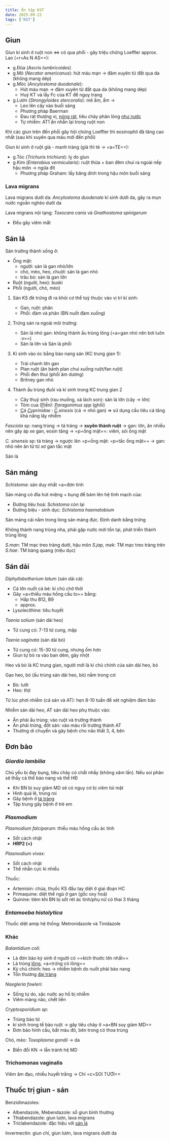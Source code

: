 ```yaml
---
title: Ôn tập KST
date: 2025-09-22
tags: ['KST']
---
```


## Giun

Giun kí sinh ở ruột non <=> có qua phổi - gây triệu chứng Loeffler approx. Lao (=r=As N AS==):

- g.Đũa (*Ascris lumbricoides*)
- g.Mỏ (*Necator americanus*): hút máu mạn -> đâm xuyên từ đất qua da (không mang dép)
- g.Móc (*Ancylostoma duodenale*):
  - Hút máu mạn -> đâm xuyên từ đất qua da (không mang dép)
  - Huỷ KT và lấy Fc của KT để nguỵ trang
- g.Lươn (*Strongyloides stercoralis*): mê ấm, ẩm ->
  - Leo lên cây vào buổi sáng
  - Phương pháp Baerman
  - Đau rát thượng vị, <u>nóng rát</u>, tiêu chảy phân lỏng <u>như nước</u>
  - Tự nhiễm: AT1 ẩn nhẫn lại trong ruột non

Khi các giun trên đến phổi gây hội chứng Loeffler thì eosinophil đã tăng cao nhất (sau khi xuyên qua máu mới đến phổi)

Giun kí sinh ở ruột già - manh tràng (già thì té -> =a=TE==):

- g.Tóc (*Trichuris trichiura*): lỵ do giun
- g.Kim (*Enterobius vermicularis*): ruột thừa + ban đêm chui ra ngoài nếp hậu môn -> ngứa đít
  - Phương pháp Graham: lấy băng dính trong hậu môn buổi sáng

### Lava migrans

Lava migrans dưới da: *Ancylostoma duodenale* kí sinh dưới da, gây ra mụn nước ngoằn nghèo dưới da

Lava migrans nội tạng: *Toxocara canis* và *Gnathostoma spinigerum*

- Đều gây viêm mắt

## Sán lá

Sán trưởng thành sống ở:

- Ống mật:
  - người: sán lá gan nhỏ/lớn
  - chó, mèo, heo, chuột: sán lá gan nhỏ
  - trâu bò: sán lá gan lớn
- Ruột (người, heo): buski
- Phổi (người, chó, mèo)

1. Sán KS đẻ trứng đi ra khỏi cơ thể tuỳ thuộc vào vị trí kí sinh:
    - Gan, ruột: phân
    - Phổi: đàm và phân (BN nuốt đàm xuống)

2. Trứng sán ra ngoài môi trường:

    - Sán lá nhỏ gan: không thành ấu trùng lông (=a=gan nhỏ nên bơi luôn :v==)
    - Sán lá lớn và Sán lá phổi

3. Kí sinh vào óc bằng bào nang sán (KC trung gian 1):

    - Trái chanh lớn gan
    - Plan ruột (ăn bánh plan chui xuống ruột/fan ruột)
    - Phổi đen thui (phổi âm dương)
    - Britney gan nhỏ

4. Thành ấu trùng đuôi và kí sinh trong KC trung gian 2

    - Cây thuỷ sinh (rau muống, xà lách son): sán lá lớn (cây -> lớn)
    - Tôm cua (<u>P</u>iển): *<u>P</u>aragonimus spp* (<u>p</u>hổi)
    - <u>C</u>á *<u>C</u>yprinidae* : *<u>C</u>.sinesis* (cá -> nhỏ gan) => sử dụng cầu tiêu cá tăng khả năng lây nhiễm

*Fasciola* sp: nang trùng -> tá tráng -> **xuyên thành ruột** -> gan: lớn, ăn nhiều nên gây áp xe gan, eosin tăng -> =p=ống mật==: viêm, sỏi ống mật

*C. sinensis* sp: tá tráng -> ngược lên =p=ống mật: =p=tắc ống mật== -> gan: nhỏ nên ăn từ từ xơ gan tắc mật

Sán lá

## Sán máng

*Schistoma*: sán duy nhất =a=đơn tính

Sán máng có đĩa hút miệng + bụng để bám lên hệ tĩnh mạch của:

- Đường tiêu hoá: *Schistoma* còn lại
- Đường biệu - sinh dục: *Schistoma haematobium*

Sán máng cái nằm trong lòng sán máng đực. Định danh bằng trứng

Không thành nang trùng nha, phải gặp nước mới tồn tại, phát triển thành trùng lông

*S.man*: TM mạc treo tràng dưới, hậu môn
*S.jap, mek*: TM mạc treo tràng trên
*S.hae*: TM bàng quang (niệu dục)

## Sán dải

*Diphyllobotherium latum* (sán dải cá):

- Cá lớn nuốt cá bé: kí chủ chờ thời
- Gây =a=thiếu máu hồng cầu to== bằng:
  - Hấp thu B12, B9
  - approx.
- Lysolecithine: tiêu huyết

*Taenia solium* (sán dải heo)

- Tử cung có: 7-13 tử cung, mập

*Taenia saginata* (sán dải bò)

- Tử cung có: 15-30 tử cung, nhưng ốm hơn
- Giun tự bò ra vào ban dêm, gây nhột

Heo và bò là KC trung gian, người mới là kí chủ chính của sán dải heo, bò

Gạo heo, bò (ấu trùng sán dải heo, bò) nằm trong cơ:

- Bò: lưỡi
- Heo: thịt

Từ lúc phơi nhiễm (cả sán và AT): hẹn 8-10 tuần để xét nghiệm đảm bảo

Nhiễm sán dải heo, AT sán dải heo phụ thuộc vào:

- Ăn phải ấu trùng: vào ruột và trưởng thành
- Ăn phải trứng, đốt sán: vào máu rồi trưởng thành AT
- Thường di chuyển và gây bệnh cho não thất 3, 4, bên

## Đơn bào

### *Giardia lambilia*

Chủ yếu bị đay bụng, tiêu chảy có chất nhầy (không xâm lấn).
Nếu soi phân sẽ thấy cả thể bào nang và thể HĐ

- Khi BN bị suy giảm MD sẽ có nguy cơ bị viêm túi mật
- Hình quả lê, trùng roi
- Gây bệnh ở <u>tá tràng</u>
- Tập trung gây bệnh ở trẻ em

### *Plasmodium*

*Plasmodium falciparum*: thiếu máu hồng cầu ác tính

- Sốt cách nhật
- **HRP2 (+)**

*Plasmodium vivax*:

- Sốt cách nhật
- Thể nhẫn cực kì nhiều

Thuốc:

- Artemisin: chúa, thuốc KS đầu tay diệt ở giai đoạn HC
- Primaquine: diệt thể ngủ ở gan (gốc oxy hoá)
- Quinine: tiêm khi BN bị sốt rét ác tính/phụ nữ có thai 3 tháng

### *Entamoeba histolytica*

Thuốc diệt amip hệ thống: Metronidazole và Tinidazole

### Khác

*Balantidium coli*:

- Là đơn bào ký sinh ở người có ==kích thước lớn nhất==
- Là trùng <u>lông</u>, =a=trứng có lông==
- Ký chủ chính: heo -> nhiễm bệnh do nuốt phải bào nang
- Tổn thương <u>đại tràng</u>

*Naegleria fowleri*:

- Sống tự do, sặc nước ao hồ bị nhiễm
- Viêm màng não, chết liền

*Cryptosporidium sp*:

- Trùng bào tử
- kí sinh trong tế bào ruột -> gây tiêu chảy ở =a=BN suy giảm MD==
- Đơn bào hình cầu, bắt màu đỏ, bên trong có thoa trùng

Chó, mèo: *Toxoplasma gondii* -> da

- Biến đổi KN -> lẫn tránh hệ MD

### Trichomonas vaginalis

Viêm âm đạo, nhiều huyết trắng -> Chỉ =c=SOI TƯƠI==

## Thuốc trị giun - sán

Benzidimazoles:

- Albendazole, Mebendazole: sổ giun bình thường
- Thiabendazole: giun lươn, lava migrans
- Triclabendazole: đặc hiệu với <u>sán lá</u>

Invermectin: giun chỉ, giun lươn, lava migrans dưới da
